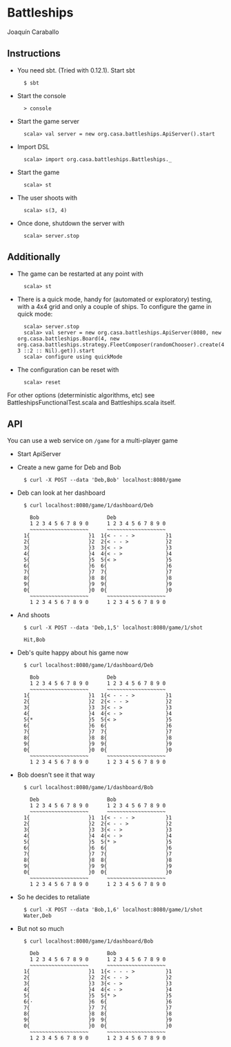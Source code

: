 Battleships
==========
Joaquín Caraballo

Instructions
------------
* You need sbt. (Tried with 0.12.1). Start sbt

        $ sbt

* Start the console

        > console

* Start the game server

        scala> val server = new org.casa.battleships.ApiServer().start

* Import DSL

        scala> import org.casa.battleships.Battleships._

* Start the game

        scala> st

* The user shoots with

        scala> s(3, 4)

* Once done, shutdown the server with

        scala> server.stop


Additionally
------------

* The game can be restarted at any point with

        scala> st

* There is a quick mode, handy for (automated or exploratory) testing, with a 4x4 grid and only a couple of ships. To configure the game in quick mode:


        scala> server.stop
        scala> val server = new org.casa.battleships.ApiServer(8080, new org.casa.battleships.Board(4, new org.casa.battleships.strategy.FleetComposer(randomChooser).create(4, 3 ::2 :: Nil).get)).start
        scala> configure using quickMode

* The configuration can be reset with

        scala> reset

For other options (deterministic algorithms, etc) see BattleshipsFunctionalTest.scala and Battleships.scala itself.

API
---
You can use a web service on `/game` for a multi-player game 

* Start ApiServer

* Create a new game for Deb and Bob

        $ curl -X POST --data 'Deb,Bob' localhost:8080/game

* Deb can look at her dashboard

        $ curl localhost:8080/game/1/dashboard/Deb

          Bob                      Deb
          1 2 3 4 5 6 7 8 9 0      1 2 3 4 5 6 7 8 9 0
          ~~~~~~~~~~~~~~~~~~~      ~~~~~~~~~~~~~~~~~~~
        1{                   }1  1{< - - - >          }1
        2{                   }2  2{< - - >            }2
        3{                   }3  3{< - >              }3
        4{                   }4  4{< - >              }4
        5{                   }5  5{< >                }5
        6{                   }6  6{                   }6
        7{                   }7  7{                   }7
        8{                   }8  8{                   }8
        9{                   }9  9{                   }9
        0{                   }0  0{                   }0
          ~~~~~~~~~~~~~~~~~~~      ~~~~~~~~~~~~~~~~~~~
          1 2 3 4 5 6 7 8 9 0      1 2 3 4 5 6 7 8 9 0


* And shoots

        $ curl -X POST --data 'Deb,1,5' localhost:8080/game/1/shot

        Hit,Bob


* Deb's quite happy about his game now

        $ curl localhost:8080/game/1/dashboard/Deb

          Bob                      Deb
          1 2 3 4 5 6 7 8 9 0      1 2 3 4 5 6 7 8 9 0
          ~~~~~~~~~~~~~~~~~~~      ~~~~~~~~~~~~~~~~~~~
        1{                   }1  1{< - - - >          }1
        2{                   }2  2{< - - >            }2
        3{                   }3  3{< - >              }3
        4{                   }4  4{< - >              }4
        5{*                  }5  5{< >                }5
        6{                   }6  6{                   }6
        7{                   }7  7{                   }7
        8{                   }8  8{                   }8
        9{                   }9  9{                   }9
        0{                   }0  0{                   }0
          ~~~~~~~~~~~~~~~~~~~      ~~~~~~~~~~~~~~~~~~~
          1 2 3 4 5 6 7 8 9 0      1 2 3 4 5 6 7 8 9 0

* Bob doesn't see it that way

        $ curl localhost:8080/game/1/dashboard/Bob

          Deb                      Bob
          1 2 3 4 5 6 7 8 9 0      1 2 3 4 5 6 7 8 9 0
          ~~~~~~~~~~~~~~~~~~~      ~~~~~~~~~~~~~~~~~~~
        1{                   }1  1{< - - - >          }1
        2{                   }2  2{< - - >            }2
        3{                   }3  3{< - >              }3
        4{                   }4  4{< - >              }4
        5{                   }5  5{* >                }5
        6{                   }6  6{                   }6
        7{                   }7  7{                   }7
        8{                   }8  8{                   }8
        9{                   }9  9{                   }9
        0{                   }0  0{                   }0
          ~~~~~~~~~~~~~~~~~~~      ~~~~~~~~~~~~~~~~~~~
          1 2 3 4 5 6 7 8 9 0      1 2 3 4 5 6 7 8 9 0

* So he decides to retaliate

        $ curl -X POST --data 'Bob,1,6' localhost:8080/game/1/shot
        Water,Deb

* But not so much

        $ curl localhost:8080/game/1/dashboard/Bob

          Deb                      Bob
          1 2 3 4 5 6 7 8 9 0      1 2 3 4 5 6 7 8 9 0
          ~~~~~~~~~~~~~~~~~~~      ~~~~~~~~~~~~~~~~~~~
        1{                   }1  1{< - - - >          }1
        2{                   }2  2{< - - >            }2
        3{                   }3  3{< - >              }3
        4{                   }4  4{< - >              }4
        5{                   }5  5{* >                }5
        6{·                  }6  6{                   }6
        7{                   }7  7{                   }7
        8{                   }8  8{                   }8
        9{                   }9  9{                   }9
        0{                   }0  0{                   }0
          ~~~~~~~~~~~~~~~~~~~      ~~~~~~~~~~~~~~~~~~~
          1 2 3 4 5 6 7 8 9 0      1 2 3 4 5 6 7 8 9 0
